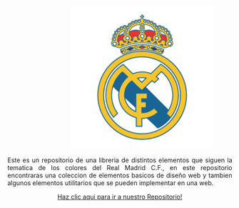 <!DOCTYPE html>
<html>
<head>

</head>
<body>


<p align="center">
  <img src="https://raw.githubusercontent.com/NathanaelPerez/prueba/main/real-madrid-logo-png-6.png" alt="Real Madrid Logo" class="center" style="margin-left:100px">
</p>

<p align="justify">
  Este es un repositorio de una libreria de distintos elementos que siguen la tematica de los colores del Real Madrid C.F., en este repositorio encontraras una coleccion de elementos basicos de diseño web y tambien algunos elementos utilitarios que se pueden implementar en una web.
</p>

<p align="center">
  <a href="https://github.com/LuisCruz29/New_Bootstrap_Library.git" style="none">
    Haz clic aqui para ir a nuestro Repositorio!
  </a>
</p>

</body>
</html>
